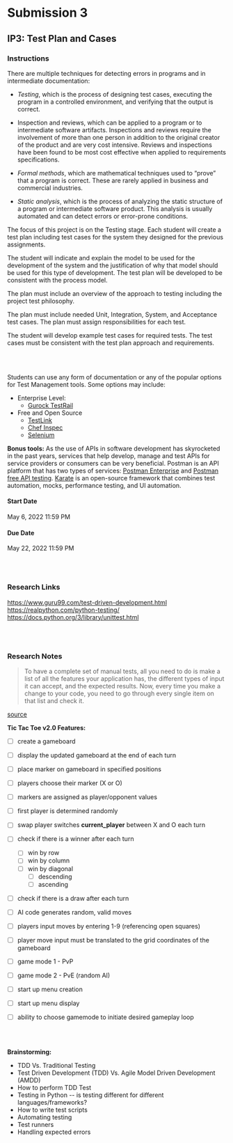# Submission 3

## IP3: Test Plan and Cases

### Instructions

There are multiple techniques for detecting errors in programs and in intermediate documentation: 

- *Testing*, which is the process of designing test cases, executing the program in a controlled environment, and verifying that the output is correct.
- Inspection and reviews, which can be applied to a program or to intermediate software artifacts. Inspections and reviews require the involvement of more than one person in addition to the original creator of the product and are very cost intensive. Reviews and inspections have been found to be most cost effective when applied to requirements specifications.

- *Formal methods*, which are mathematical techniques used to “prove” that a program is correct. These are rarely applied in business and commercial industries.

- *Static analysis*, which is the process of analyzing the static structure of a program or intermediate software product. This analysis is usually automated and can detect errors or error-prone conditions.

The focus of this project is on the Testing stage. Each student will create a test plan including test cases for the system they designed for the previous assignments. 

The student will indicate and explain the model to be used for the development of the system and the justification of why that model should be used for this type of development.  The test plan will be developed to be consistent with the process model. 

The plan must include an overview of the approach to testing including the project test philosophy. 

The plan must include needed Unit, Integration, System, and Acceptance test cases. The plan must assign responsibilities for each test. 

The student will develop example test cases for required tests.  The test cases must be consistent with the test plan approach and requirements. 

<br>
<br>

Students can use any form of documentation or any of the popular options for Test Management tools. Some options may include: 

- Enterprise Level:
    - [Gurock TestRail](https://www.gurock.com/testrail/test-management/)
- Free and Open Source
    - [TestLink](https://testlink.org/)
    - [Chef Inspec](https://docs.chef.io/inspec/)
    - [Selenium](https://www.selenium.dev/) 

**Bonus tools:** 
As the use of APIs in software development has skyrocketed in the past years, services that help develop, manage and test APIs for service providers or consumers can be very beneficial. Postman is an API platform that has two types of services: [Postman Enterprise](https://www.postman.com/api-network/) and [Postman free API testing](https://www.postman.com/api-network/). [Karate](https://github.com/karatelabs/karate) is an open-source framework that combines test automation, mocks, performance testing, and UI automation. 


#### Start Date
May 6, 2022 11:59 PM
#### Due Date
May 22, 2022 11:59 PM

<br>
<br>

### Research Links
https://www.guru99.com/test-driven-development.html
https://realpython.com/python-testing/
https://docs.python.org/3/library/unittest.html

<br>
<br>

### Research Notes
>To have a complete set of manual tests, all you need to do is make a list of all the features your application has, the different types of input it can accept, and the expected results. Now, every time you make a change to your code, you need to go through every single item on that list and check it.  

[source](https://realpython.com/python-testing/)  


**Tic Tac Toe v2.0 Features:**

- [ ] create a gameboard
- [ ] display the updated gameboard at the end of each turn
- [ ] place marker on gameboard in specified positions

- [ ] players choose their marker (X or O)
- [ ] markers are assigned as player/opponent values

- [ ] first player is determined randomly 
- [ ] swap player switches **current_player** between X and O each turn

- [ ] check if there is a winner after each turn
    - [ ] win by row
    - [ ] win by column
    - [ ] win by diagonal
        - [ ] descending
        - [ ] ascending
- [ ] check if there is a draw after each turn

- [ ] AI code generates random, valid moves
- [ ] players input moves by entering 1-9 (referencing open squares)
- [ ] player move input must be translated to the grid coordinates of the gameboard

- [ ] game mode 1 - PvP
- [ ] game mode 2 - PvE (random AI)

- [ ] start up menu creation
- [ ] start up menu display
- [ ] ability to choose gamemode to initiate desired gameplay loop  

<br>
<br>

**Brainstorming:**  
+ TDD Vs. Traditional Testing
+ Test Driven Development (TDD) Vs. Agile Model Driven Development (AMDD)
+ How to perform TDD Test
+ Testing in Python -- is testing different for different languages/frameworks?
+ How to write test scripts
+ Automating testing
+ Test runners
+ Handling expected errors